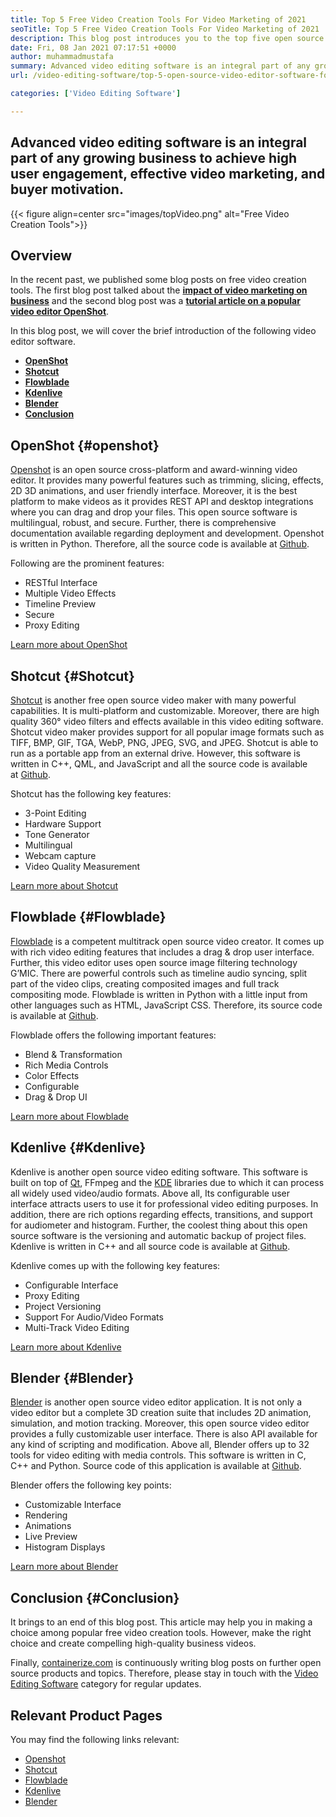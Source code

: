 ```yaml
---
title: Top 5 Free Video Creation Tools For Video Marketing of 2021
seoTitle: Top 5 Free Video Creation Tools For Video Marketing of 2021
description: This blog post introduces you to the top five open source free video creation tools that include OpenShot, Shotcut, Flowblade, Kdenlive, and Blender.
date: Fri, 08 Jan 2021 07:17:51 +0000
author: muhammadmustafa
summary: Advanced video editing software is an integral part of any growing business to achieve high user engagement, effective video marketing, and buyer motivation.
url: /video-editing-software/top-5-open-source-video-editor-software-for-video-marketing/

categories: ['Video Editing Software']

---
```

## Advanced video editing software is an integral part of any growing business to achieve high user engagement, effective video marketing, and buyer motivation.

{{< figure align=center src="images/topVideo.png" alt="Free Video Creation Tools">}}  

## Overview

In the recent past, we published some blog posts on free video creation tools. The first blog post talked about the [**impact of video marketing on business**][1] and the second blog post was a [**tutorial article on a popular video editor OpenShot**][2]. 

In this blog post, we will cover the brief introduction of the following video editor software.

  * **[OpenShot][3]** 
  * [**Shotcut**][4]
  * **[Flowblade][5]**
  * **[Kdenlive][6]**
  * **[Blender][7]** 
  * **[Conclusion][8]** 

## OpenShot {#openshot}

[Openshot][9] is an open source cross-platform and award-winning video editor. It provides many powerful features such as trimming, slicing, effects, 2D 3D animations, and user friendly interface. Moreover, it is the best platform to make videos as it provides REST API and desktop integrations where you can drag and drop your files. This open source software is multilingual, robust, and secure. Further, there is comprehensive documentation available regarding deployment and development. Openshot is written in Python. Therefore, all the source code is available at [Github][10].

Following are the prominent features:

  * RESTful Interface 
  * Multiple Video Effects
  * Timeline Preview 
  * Secure
  * Proxy Editing 

[Learn more about OpenShot][11]

## Shotcut {#Shotcut}

[Shotcut][12] is another free open source video maker with many powerful capabilities. It is multi-platform and customizable. Moreover, there are high quality 360° video filters and effects available in this video editing software. Shotcut video maker provides support for all popular image formats such as TIFF, BMP, GIF, TGA, WebP, PNG, JPEG, SVG, and JPEG. Shotcut is able to run as a portable app from an external drive. However, this software is written in C++, QML, and JavaScript and all the source code is available at [Github][13].

Shotcut has the following key features:

  * 3-Point Editing
  * Hardware Support
  * Tone Generator
  * Multilingual
  * Webcam capture
  * Video Quality Measurement

[Learn more about Shotcut][14]

## Flowblade {#Flowblade}

[Flowblade][15] is a competent multitrack open source video creator. It comes up with rich video editing features that includes a drag & drop user interface. Further, this video editor uses open source image filtering technology G’MIC. There are powerful controls such as timeline audio syncing, split part of the video clips, creating composited images and full track compositing mode. Flowblade is written in Python with a little input from other languages such as HTML, JavaScript CSS. Therefore, its source code is available at [Github][16].

Flowblade offers the following important features:

  * Blend & Transformation
  * Rich Media Controls
  * Color Effects
  * Configurable
  * Drag & Drop UI

[Learn more about Flowblade][17]

## Kdenlive {#Kdenlive}

Kdenlive is another open source video editing software. This software is built on top of [Qt][18], FFmpeg and the [KDE][19] libraries due to which it can process all widely used video/audio formats. Above all, Its configurable user interface attracts users to use it for professional video editing purposes. In addition, there are rich options regarding effects, transitions, and support for audiometer and histogram. Further, the coolest thing about this open source software is the versioning and automatic backup of project files. Kdenlive is written in C++ and all source code is available at [Github][20].

Kdenlive comes up with the following key features:

  * Configurable Interface
  * Proxy Editing
  * Project Versioning
  * Support For Audio/Video Formats
  * Multi-Track Video Editing

[Learn more about Kdenlive][21] 

## Blender {#Blender}

[Blender][22] is another open source video editor application. It is not only a video editor but a complete 3D creation suite that includes 2D animation, simulation, and motion tracking. Moreover, this open source video editor provides a fully customizable user interface. There is also API available for any kind of scripting and modification. Above all, Blender offers up to 32 tools for video editing with media controls. This software is written in C, C++ and Python. Source code of this application is available at [Github][23].

Blender offers the following key points:

  * Customizable Interface 
  * Rendering 
  * Animations
  * Live Preview 
  * Histogram Displays

[Learn more about Blender][22]

## Conclusion  {#Conclusion}

It brings to an end of this blog post. This article may help you in making a choice among popular free video creation tools. However, make the right choice and create compelling high-quality business videos.

Finally, [containerize.com][24] is continuously writing blog posts on further open source products and topics. Therefore, please stay in touch with the [Video Editing Software][25] category for regular updates.

## Relevant Product Pages

You may find the following links relevant:

  * [Openshot][9]
  * [Shotcut][12]
  * [Flowblade][15]
  * [Kdenlive][26]
  * [Blender][27]

 [1]: https://blog.containerize.com/video-editing-software/how-video-editing-software-improves-business-video-marketing/

 [2]: https://blog.containerize.com/2020/12/30/a-beginners-guide-to-start-video-editing-with-free-openshot/
 [3]: #openshot
 [4]: #Shotcut
 [5]: #Flowblade
 [6]: #Kdenlive
 [7]: #Blender
 [8]: #Conclusion
 [9]: https://products.containerize.com/video-editing-software/openshot
 [10]: https://github.com/OpenShot/openshot-qt
 [11]: https://www.openshot.org/
 [12]: https://products.containerize.com/video-editing-software/shotcut
 [13]: https://github.com/mltframework/shotcut
 [14]: https://shotcut.org/
 [15]: https://products.containerize.com/video-editing-software/flowblade
 [16]: https://github.com/jliljebl/flowblade
 [17]: https://jliljebl.github.io/flowblade/
 [18]: http://www.qt.io/
 [19]: https://www.kde.org/
 [20]: https://github.com/KDE/kdenlive
 [21]: https://kdenlive.org/en/
 [22]: https://www.blender.org/
 [23]: https://github.com/blender/blender
 [24]: https://www.containerize.com/
 [25]: https://products.containerize.com/video-editing-software
 [26]: https://products.containerize.com/video-editing-software/kdenlive
 [27]: https://products.containerize.com/video-editing-software/blender